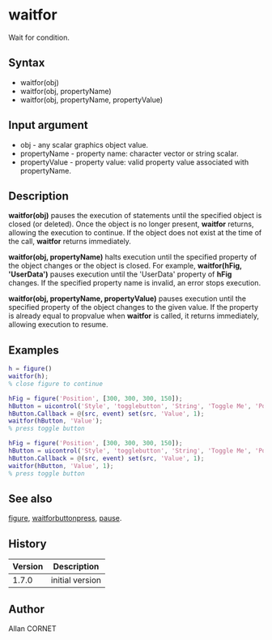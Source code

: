 # waitfor

Wait for condition.

## Syntax

- waitfor(obj)
- waitfor(obj, propertyName)
- waitfor(obj, propertyName, propertyValue)

## Input argument

- obj - any scalar graphics object value.
- propertyName - property name: character vector or string scalar.
- propertyValue - property value: valid property value associated with propertyName.

## Description

  <p><b>waitfor(obj)</b> pauses the execution of statements until the specified object is closed (or deleted). Once the object is no longer present, <b>waitfor</b> returns, allowing the execution to continue. If the object does not exist at the time of the call, <b>waitfor</b> returns immediately.</p>
  <p><b>waitfor(obj, propertyName)</b> halts execution until the specified property of the object changes or the object is closed. For example, <b>waitfor(hFig, 'UserData')</b> pauses execution until the 'UserData' property of <b>hFig</b> changes. If the specified property name is invalid, an error stops execution.</p>
  <p><b>waitfor(obj, propertyName, propertyValue)</b> pauses execution until the specified property of the object changes to the given value. If the property is already equal to propvalue when <b>waitfor</b> is called, it returns immediately, allowing execution to resume.</p>

## Examples

```matlab
h = figure()
waitfor(h);
% close figure to continue
```

```matlab
hFig = figure('Position', [300, 300, 300, 150]);
hButton = uicontrol('Style', 'togglebutton', 'String', 'Toggle Me', 'Position', [100, 50, 100, 40], 'Value', 0);
hButton.Callback = @(src, event) set(src, 'Value', 1);
waitfor(hButton, 'Value');
% press toggle button
```

```matlab
hFig = figure('Position', [300, 300, 300, 150]);
hButton = uicontrol('Style', 'togglebutton', 'String', 'Toggle Me', 'Position', [100, 50, 100, 40], 'Value', 0);
hButton.Callback = @(src, event) set(src, 'Value', 1);
waitfor(hButton, 'Value', 1);
% press toggle button
```

## See also

[figure](figure.md), [waitforbuttonpress](waitforbuttonpress.md), [pause](../core/pause.md).

## History

| Version | Description     |
| ------- | --------------- |
| 1.7.0   | initial version |

## Author

Allan CORNET
